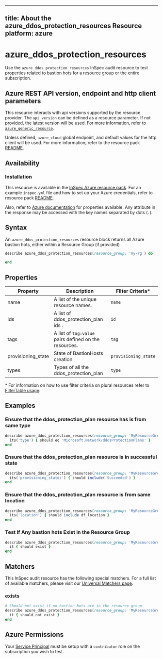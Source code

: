 ---
title: About the azure_ddos_protection_resources Resource
platform: azure
 ---

# azure_ddos_protection_resources

Use the `azure_ddos_protection_resources` InSpec audit resource to test properties related to bastion hots for a resource group or the entire subscription.

## Azure REST API version, endpoint and http client parameters

This resource interacts with api versions supported by the resource provider.
The `api_version` can be defined as a resource parameter.
If not provided, the latest version will be used.
For more information, refer to [`azure_generic_resource`](azure_generic_resource.md).

Unless defined, `azure_cloud` global endpoint, and default values for the http client will be used.
For more information, refer to the resource pack [README](../../README.md).

## Availability

### Installation

This resource is available in the [InSpec Azure resource pack](https://github.com/inspec/inspec-azure).
For an example `inspec.yml` file and how to set up your Azure credentials, refer to resource pack [README](../../README.md#Service-Principal).


Also, refer to [Azure documentation](https://docs.microsoft.com/en-us/rest/api/virtualnetwork/ddos-protection-plans/list) for  properties available.
Any attribute in the response may be accessed with the key names separated by dots (`.`).
## Syntax

An `azure_ddos_protection_resources` resource block returns all Azure bastion hots, either within a Resource Group (if provided)
 ```ruby
 describe azure_ddos_protection_resources(resource_group: 'my-rg') do
   
 end
 ```

## Properties

|Property       | Description                                                                          | Filter Criteria<superscript>*</superscript> |
 |---------------|--------------------------------------------------------------------------------------|-----------------|
| name           | A list of the unique resource names.                                                | `name`            |
| ids            | A list of ddos_protection_plan ids .                                                       | `id`              |
| tags           | A list of `tag:value` pairs defined on the resources.                               | `tag`             |
| provisioning_state             | State of BastionHosts creation                                      | `provisioning_state`         |
| types             |   Types of all the ddos_protection_plan | `type` |

<superscript>*</superscript> For information on how to use filter criteria on plural resources refer to [FilterTable usage](https://github.com/inspec/inspec/blob/master/dev-docs/filtertable-usage.md).


## Examples

### Ensure that the ddos_protection_plan resource has is from same type
 ```ruby
 describe azure_ddos_protection_resources(resource_group: 'MyResourceGroup', name: 'ddosProtectionPlans') do
   its('type') { should eq 'Microsoft.Network/ddosProtectionPlans' }
 end
 ```
### Ensure that the ddos_protection_plan resource is in successful state
 ```ruby
 describe azure_ddos_protection_resources(resource_group: 'MyResourceGroup') do
   its('provisioning_states') { should include('Succeeded') }
 end
 ```

### Ensure that the ddos_protection_plan resource is from same location
 ```ruby
 describe azure_ddos_protection_resources(resource_group: 'MyResourceGroup') do
   its('location') { should include df_location }
 end
 ```
### Test If Any bastion hots Exist in the Resource Group
 ```ruby
 describe azure_ddos_protection_resources(resource_group: 'MyResourceGroup') do
   it { should exist }
 end
 ```

## Matchers

This InSpec audit resource has the following special matchers. For a full list of available matchers, please visit our [Universal Matchers page](https://www.inspec.io/docs/reference/matchers/).

### exists
 ```ruby
 # Should not exist if no bastion hots are in the resource group
 describe azure_ddos_protection_resources(resource_group: 'MyResourceGroup') do
   it { should_not exist }
 end
 ```
## Azure Permissions

Your [Service Principal](https://docs.microsoft.com/en-us/azure/azure-resource-manager/resource-group-create-service-principal-portal) must be setup with a `contributor` role on the subscription you wish to test.